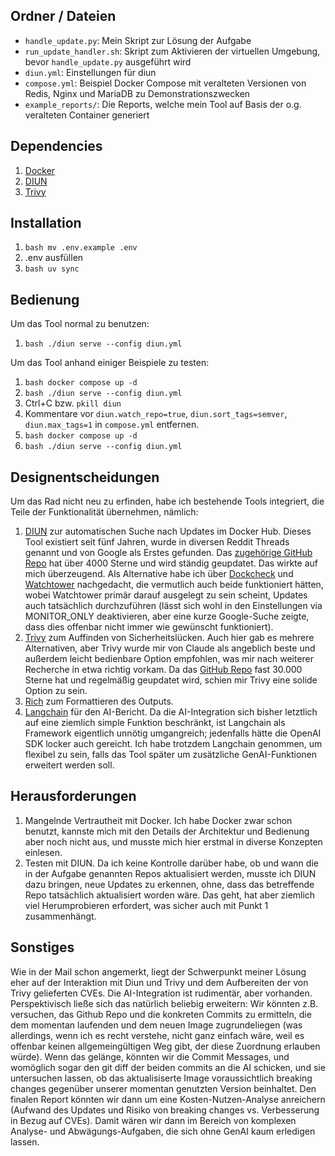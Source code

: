 ## Ordner / Dateien
- ```handle_update.py```: Mein Skript zur Lösung der Aufgabe
- ```run_update_handler.sh```: Skript zum Aktivieren der virtuellen Umgebung, bevor ```handle_update.py``` ausgeführt wird
- ```diun.yml```: Einstellungen für diun
- ```compose.yml```: Beispiel Docker Compose mit veralteten Versionen von Redis, Nginx und MariaDB zu Demonstrationszwecken
- ```example_reports/```: Die Reports, welche mein Tool auf Basis der o.g. veralteten Container generiert

## Dependencies
1. [Docker](https://docs.docker.com/desktop/setup/install/linux/)
2. [DIUN](https://crazymax.dev/diun/install/binary/)
3. [Trivy](https://trivy.dev/v0.66/getting-started/installation/)

## Installation
1. ```bash mv .env.example .env```
2. .env ausfüllen
3. ```bash uv sync ```

## Bedienung
Um das Tool normal zu benutzen:
1. ```bash ./diun serve --config diun.yml```

Um das Tool anhand einiger Beispiele zu testen:
1. ```bash docker compose up -d```
2. ```bash ./diun serve --config diun.yml```
3. Ctrl+C bzw. ```pkill diun```
4. Kommentare vor ```diun.watch_repo=true```, ```diun.sort_tags=semver```, ```diun.max_tags=1``` in ```compose.yml``` entfernen.
5. ```bash docker compose up -d```
6. ```bash ./diun serve --config diun.yml```

## Designentscheidungen
Um das Rad nicht neu zu erfinden, habe ich bestehende Tools integriert, die Teile der Funktionalität übernehmen, nämlich:
1. [DIUN](https://crazymax.dev/diun) zur automatischen Suche nach Updates im Docker Hub. Dieses Tool existiert seit fünf Jahren, wurde in diversen Reddit Threads genannt und von Google als Erstes gefunden. Das [zugehörige GitHub Repo](https://github.com/crazy-max/diun/) hat über 4000 Sterne und wird ständig geupdatet. Das wirkte auf mich überzeugend. Als Alternative habe ich über [Dockcheck](https://github.com/mag37/dockcheck) und [Watchtower](https://github.com/containrrr/watchtower) nachgedacht, die vermutlich auch beide funktioniert hätten, wobei Watchtower primär darauf ausgelegt zu sein scheint, Updates auch tatsächlich durchzuführen (lässt sich wohl in den Einstellungen via MONITOR_ONLY deaktivieren, aber eine kurze Google-Suche zeigte, dass dies offenbar nicht immer wie gewünscht funktioniert).
2. [Trivy](https://trivy.dev/latest/) zum Auffinden von Sicherheitslücken. Auch hier gab es mehrere Alternativen, aber Trivy wurde mir von Claude als angeblich beste und außerdem leicht bedienbare Option empfohlen, was mir nach weiterer Recherche in etwa richtig vorkam. Da das [GitHub Repo](https://github.com/aquasecurity/trivy) fast 30.000 Sterne hat und regelmäßig geupdatet wird, schien mir Trivy eine solide Option zu sein.
3. [Rich](https://github.com/Textualize/rich) zum Formattieren des Outputs.
4. [Langchain](https://www.langchain.com/) für den AI-Bericht. Da die AI-Integration sich bisher letztlich auf eine ziemlich simple Funktion beschränkt, ist Langchain als Framework eigentlich unnötig umgangreich; jedenfalls hätte die OpenAI SDK locker auch gereicht. Ich habe trotzdem Langchain genommen, um flexibel zu sein, falls das Tool später um zusätzliche GenAI-Funktionen erweitert werden soll.

## Herausforderungen
1. Mangelnde Vertrautheit mit Docker. Ich habe Docker zwar schon benutzt, kannste mich mit den Details der Architektur und Bedienung aber noch nicht aus, und musste mich hier erstmal in diverse Konzepten einlesen.
2. Testen mit DIUN. Da ich keine Kontrolle darüber habe, ob und wann die in der Aufgabe genannten Repos aktualisiert werden, musste ich DIUN dazu bringen, neue Updates zu erkennen, ohne, dass das betreffende Repo tatsächlich aktualisiert worden wäre. Das geht, hat aber ziemlich viel Herumprobieren erfordert, was sicher auch mit Punkt 1 zusammenhängt.

## Sonstiges
Wie in der Mail schon angemerkt, liegt der Schwerpunkt meiner Lösung eher auf der Interaktion mit Diun und Trivy und dem Aufbereiten der von Trivy gelieferten CVEs. Die AI-Integration ist rudimentär, aber vorhanden. Perspektivisch ließe sich das natürlich beliebig erweitern: Wir könnten z.B. versuchen, das Github Repo und die konkreten Commits zu ermitteln, die dem momentan laufenden und dem neuen Image zugrundeliegen (was allerdings, wenn ich es recht verstehe, nicht ganz einfach wäre, weil es offenbar keinen allgemeingültigen Weg gibt, der diese Zuordnung erlauben würde). Wenn das gelänge, könnten wir die Commit Messages, und womöglich sogar den git diff der beiden commits an die AI schicken, und sie untersuchen lassen, ob das aktualisiserte Image voraussichtlich breaking changes gegenüber unserer momentan genutzten Version beinhaltet. Den finalen Report könnten wir dann um eine Kosten-Nutzen-Analyse anreichern (Aufwand des Updates und Risiko von breaking changes vs. Verbesserung in Bezug auf CVEs). Damit wären wir dann im Bereich von komplexen Analyse- und Abwägungs-Aufgaben, die sich ohne GenAI kaum erledigen lassen.